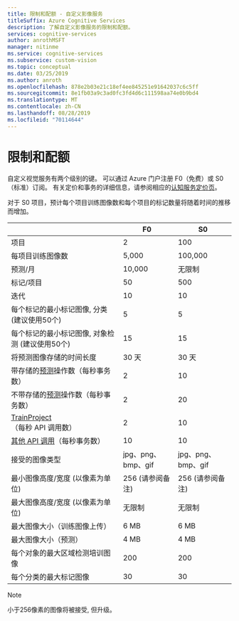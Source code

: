 ```yaml
---
title: 限制和配额 - 自定义影像服务
titleSuffix: Azure Cognitive Services
description: 了解自定义影像服务的限制和配额。
services: cognitive-services
author: anrothMSFT
manager: nitinme
ms.service: cognitive-services
ms.subservice: custom-vision
ms.topic: conceptual
ms.date: 03/25/2019
ms.author: anroth
ms.openlocfilehash: 878e2b03e21c18ef4ee845251e91642037c6c5ff
ms.sourcegitcommit: 8e1fb03a9c3ad0fc3fd4d6c111598aa74e0b9bd4
ms.translationtype: MT
ms.contentlocale: zh-CN
ms.lasthandoff: 08/28/2019
ms.locfileid: "70114644"
---
```

# <a name="limits-and-quotas"></a>限制和配额

自定义视觉服务有两个级别的键。 可以通过 Azure 门户注册 F0（免费）或 S0（标准）订阅。 有关定价和事务的详细信息，请参阅相应的[认知服务定价页](https://azure.microsoft.com/pricing/details/cognitive-services/custom-vision-service/)。

对于 S0 项目，预计每个项目训练图像数和每个项目的标记数量将随着时间的推移而增加。

||**F0**|**S0**|
|-----|-----|-----|
|项目|2|100|
|每项目训练图像数 |5,000|100,000|
|预测/月|10,000 |无限制|
|标记/项目|50|500|
|迭代 |10|10|
|每个标记的最小标记图像, 分类 (建议使用50个) |5|5|
|每个标记的最小标记图像, 对象检测 (建议使用50个)|15|15|
|将预测图像存储的时间长度|30 天|30 天|
|带存储的[预测](https://go.microsoft.com/fwlink/?linkid=865445)操作数（每秒事务数）|2|10|
|不带存储的[预测](https://go.microsoft.com/fwlink/?linkid=865445)操作数（每秒事务数）|2|20|
|[TrainProject](https://go.microsoft.com/fwlink/?linkid=865446)（每秒 API 调用数）|2|10|
|[其他 API 调用](https://go.microsoft.com/fwlink/?linkid=865446)（每秒事务数）|10|10|
|接受的图像类型|jpg、png、bmp、gif|jpg、png、bmp、gif|
|最小图像高度/宽度 (以像素为单位)|256 (请参阅备注)|256 (请参阅备注)|
|最大图像高度/宽度 (以像素为单位)|无限制|无限制|
|最大图像大小（训练图像上传） |6 MB|6 MB|
|最大图像大小（预测）|4 MB|4 MB|
|每个对象的最大区域检测培训图像|200|200|
|每个分类的最大标记图像|30|30|

> [!NOTE]
> 小于256像素的图像将被接受, 但升级。
